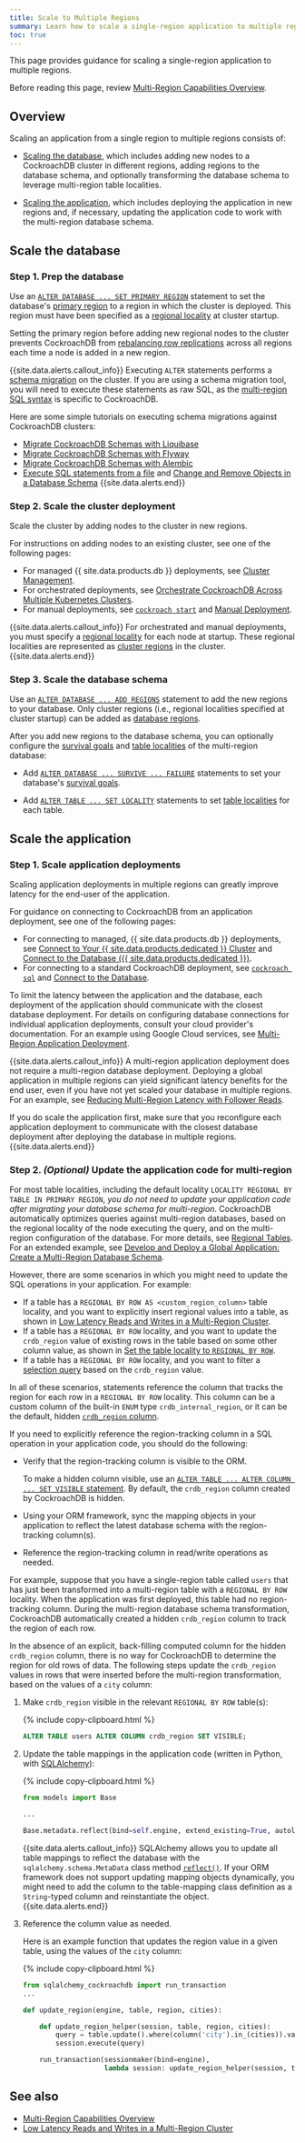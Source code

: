 ```yaml
---
title: Scale to Multiple Regions
summary: Learn how to scale a single-region application to multiple regions.
toc: true
---
```


This page provides guidance for scaling a single-region application to multiple regions.

Before reading this page, review [Multi-Region Capabilities Overview](multiregion-overview.html).

## Overview

Scaling an application from a single region to multiple regions consists of:

- [Scaling the database](#scale-the-database), which includes adding new nodes to a CockroachDB cluster in different regions, adding regions to the database schema, and optionally transforming the database schema to leverage multi-region table localities.

- [Scaling the application](#scale-the-application), which includes deploying the application in new regions and, if necessary, updating the application code to work with the multi-region database schema.

## Scale the database

### Step 1. Prep the database

Use an [`ALTER DATABASE ... SET PRIMARY REGION`](set-primary-region.html) statement to set the database's [primary region](multiregion-overview.html#database-regions) to a region in which the cluster is deployed. This region must have been specified as a [regional locality](cockroach-start.html#locality) at cluster startup.

Setting the primary region before adding new regional nodes to the cluster prevents CockroachDB from [rebalancing row replications](architecture/replication-layer.html#leaseholder-rebalancing) across all regions each time a node is added in a new region.

{{site.data.alerts.callout_info}}
Executing `ALTER` statements performs a [schema migration](online-schema-changes.html) on the cluster. If you are using a schema migration tool, you will need to execute these statements as raw SQL, as the [multi-region SQL syntax](multiregion-overview.html) is specific to CockroachDB.

Here are some simple tutorials on executing schema migrations against CockroachDB clusters:

- [Migrate CockroachDB Schemas with Liquibase](liquibase.html)
- [Migrate CockroachDB Schemas with Flyway](flyway.html)
- [Migrate CockroachDB Schemas with Alembic](alembic.html)
- [Execute SQL statements from a file](cockroach-sql.html#execute-sql-statements-from-a-file) and [Change and Remove Objects in a Database Schema](schema-design-update.html)
{{site.data.alerts.end}}

### Step 2. Scale the cluster deployment

Scale the cluster by adding nodes to the cluster in new regions.

For instructions on adding nodes to an existing cluster, see one of the following pages:

- For managed {{ site.data.products.db }} deployments, see [Cluster Management](../cockroachcloud/cluster-management.html).
- For orchestrated deployments, see [Orchestrate CockroachDB Across Multiple Kubernetes Clusters](orchestrate-cockroachdb-with-kubernetes-multi-cluster.html).
- For manual deployments, see [`cockroach start`](cockroach-start.html) and [Manual Deployment](manual-deployment.html).

{{site.data.alerts.callout_info}}
For orchestrated and manual deployments, you must specify a [regional locality](cockroach-start.html#locality) for each node at startup. These regional localities are represented as [cluster regions](multiregion-overview.html#cluster-regions) in the cluster.
{{site.data.alerts.end}}

### Step 3. Scale the database schema

Use an [`ALTER DATABASE ... ADD REGIONS`](add-region.html) statement to add the new regions to your database. Only cluster regions (i.e., regional localities specified at cluster startup) can be added as [database regions](multiregion-overview.html#database-regions).

After you add new regions to the database schema, you can optionally configure the [survival goals](multiregion-overview.html#survival-goals) and [table localities](multiregion-overview.html#table-locality) of the multi-region database:

- Add [`ALTER DATABASE ... SURVIVE ... FAILURE`](survive-failure.html) statements to set your database's [survival goals](multiregion-overview.html#survival-goals).

- Add [`ALTER TABLE ... SET LOCALITY`](set-locality.html) statements to set [table localities](multiregion-overview.html#table-locality) for each table.

## Scale the application

### Step 1. Scale application deployments

Scaling application deployments in multiple regions can greatly improve latency for the end-user of the application.

For guidance on connecting to CockroachDB from an application deployment, see one of the following pages:

- For connecting to managed, {{ site.data.products.db }} deployments, see [Connect to Your {{ site.data.products.dedicated }} Cluster](../cockroachcloud/connect-to-your-cluster.html) and [Connect to the Database ({{ site.data.products.dedicated }})](connect-to-the-database.html?filters=dedicated).
- For connecting to a standard CockroachDB deployment, see [`cockroach sql`](cockroach-sql.html) and [Connect to the Database](connect-to-the-database.html).

To limit the latency between the application and the database, each deployment of the application should communicate with the closest database deployment. For details on configuring database connections for individual application deployments, consult your cloud provider's documentation. For an example using Google Cloud services, see [Multi-Region Application Deployment](multi-region-deployment.html).

{{site.data.alerts.callout_info}}
A multi-region application deployment does not require a multi-region database deployment. Deploying a global application in multiple regions can yield significant latency benefits for the end user, even if you have not yet scaled your database in multiple regions. For an example, see [Reducing Multi-Region Latency with Follower Reads](https://www.cockroachlabs.com/blog/follower-reads/#:~:text=Deployment%202%3A%20Global%20Application%20Deployment%2C%20No%20Follower%20reads).

If you do scale the application first, make sure that you reconfigure each application deployment to communicate with the closest database deployment after deploying the database in multiple regions.
{{site.data.alerts.end}}

### Step 2. *(Optional)* Update the application code for multi-region

For most table localities, including the default locality `LOCALITY REGIONAL BY TABLE IN PRIMARY REGION`, *you do not need to update your application code after migrating your database schema for multi-region*. CockroachDB automatically optimizes queries against multi-region databases, based on the regional locality of the node executing the query, and on the multi-region configuration of the database. For more details, see [Regional Tables](regional-tables.html#regional-by-row-tables). For an extended example, see [Develop and Deploy a Global Application: Create a Multi-Region Database Schema](movr-flask-database.html).

However, there are some scenarios in which you might need to update the SQL operations in your application. For example:

- If a table has a `REGIONAL BY ROW AS <custom_region_column>` table locality, and you want to explicitly insert regional values into a table, as shown in [Low Latency Reads and Writes in a Multi-Region Cluster](demo-low-latency-multi-region-deployment.html#configure-regional-by-row-tables).
- If a table has a `REGIONAL BY ROW` locality, and you want to update the `crdb_region` value of existing rows in the table based on some other column value, as shown in [Set the table locality to `REGIONAL BY ROW`](set-locality.html#set-the-table-locality-to-regional-by-row).
- If a table has a `REGIONAL BY ROW` locality, and you want to filter a [selection query](select-clause.html#filter-rows) based on the `crdb_region` value.

In all of these scenarios, statements reference the column that tracks the region for each row in a `REGIONAL BY ROW` locality. This column can be a custom column of the built-in `ENUM` type `crdb_internal_region`, or it can be the default, hidden [`crdb_region` column](set-locality.html#crdb_region).

If you need to explicitly reference the region-tracking column in a SQL operation in your application code, you should do the following:

- Verify that the region-tracking column is visible to the ORM.

    To make a hidden column visible, use an [`ALTER TABLE ... ALTER COLUMN ... SET VISIBLE` statement](alter-column.html). By default, the `crdb_region` column created by CockroachDB is hidden.
- Using your ORM framework, sync the mapping objects in your application to reflect the latest database schema with the region-tracking column(s).
- Reference the region-tracking column in read/write operations as needed.

For example, suppose that you have a single-region table called `users` that has just been transformed into a multi-region table with a `REGIONAL BY ROW` locality. When the application was first deployed, this table had no region-tracking column. During the multi-region database schema transformation, CockroachDB automatically created a hidden `crdb_region` column to track the region of each row.

In the absence of an explicit, back-filling computed column for the hidden `crdb_region` column, there is no way for CockroachDB to determine the region for old rows of data. The following steps update the `crdb_region` values in rows that were inserted before the multi-region transformation, based on the values of a `city` column:

1. Make `crdb_region` visible in the relevant `REGIONAL BY ROW` table(s):

    {% include copy-clipboard.html %}
    ~~~ sql
    ALTER TABLE users ALTER COLUMN crdb_region SET VISIBLE;
    ~~~

1. Update the table mappings in the application code (written in Python, with [SQLAlchemy](https://www.sqlalchemy.org/)):

    {% include copy-clipboard.html %}
    ~~~ python
    from models import Base

    ...

    Base.metadata.reflect(bind=self.engine, extend_existing=True, autoload_replace=True)
    ~~~

    {{site.data.alerts.callout_info}}
    SQLAlchemy allows you to update all table mappings to reflect the database with the `sqlalchemy.schema.MetaData` class method [`reflect()`](https://docs.sqlalchemy.org/en/14/core/metadata.html#sqlalchemy.schema.MetaData.reflect). If your ORM framework does not support updating mapping objects dynamically, you might need to add the column to the table-mapping class definition as a `String`-typed column and reinstantiate the object.
    {{site.data.alerts.end}}

1. Reference the column value as needed.

    Here is an example function that updates the region value in a given table, using the values of the `city` column:

    {% include copy-clipboard.html %}
    ~~~ python
    from sqlalchemy_cockroachdb import run_transaction
    ...

    def update_region(engine, table, region, cities):

        def update_region_helper(session, table, region, cities):
            query = table.update().where(column('city').in_(cities)).values({'crdb_region': region})
            session.execute(query)

        run_transaction(sessionmaker(bind=engine),
                        lambda session: update_region_helper(session, table, region, cities))
    ~~~

## See also

- [Multi-Region Capabilities Overview](multiregion-overview.html)
- [Low Latency Reads and Writes in a Multi-Region Cluster](demo-low-latency-multi-region-deployment.html)

